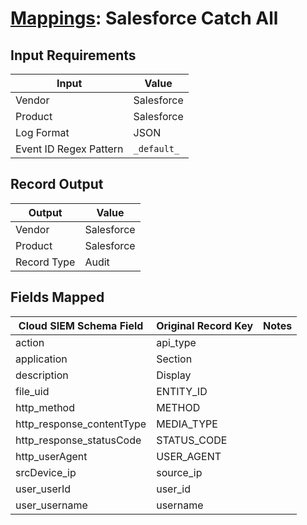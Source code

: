 # [Mappings](README.md): Salesforce Catch All

## Input Requirements

|Input|Value|
|-----|-----|
|Vendor|Salesforce|
|Product|Salesforce|
|Log Format|JSON|
|Event ID Regex Pattern|`_default_`|

## Record Output

|Output|Value|
|------|-----|
|Vendor|Salesforce|
|Product|Salesforce|
|Record Type|Audit|

## Fields Mapped

|Cloud SIEM Schema Field|Original Record Key|Notes|
|-----------------------|-------------------|-----|
|action|api_type||
|application|Section||
|description|Display||
|file_uid|ENTITY_ID||
|http_method|METHOD||
|http_response_contentType|MEDIA_TYPE||
|http_response_statusCode|STATUS_CODE||
|http_userAgent|USER_AGENT||
|srcDevice_ip|source_ip||
|user_userId|user_id||
|user_username|username||

